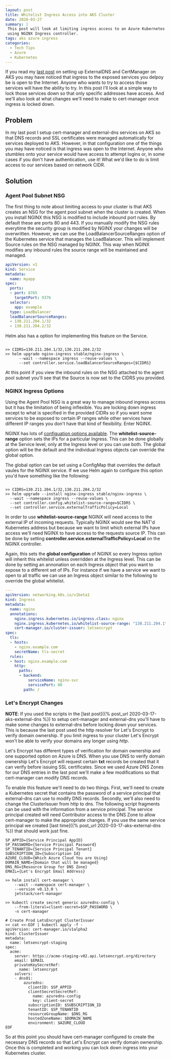 ```yaml
---
layout: post
title: Whitelist Ingress Access into AKS Cluster
date: 2020-03-27
summary: |
 This post will look at limiting ingress access to an Azure Kubernetes Cluster (AKS)
 using NGINX Ingress controller.  
tags: aks azure ingress
categories:
  - Tech Tips
  - Azure
  - Kubernetes
---
```


If you read my [last
post](https://www.azurepatterns.com/2020/03/17/aks-external-dns) on setting up
ExternalDNS and CertManager on AKS you may have noticed that ingress to the
exposed services you delpoy be is open to the Internet.  Anyone who
wants to try to access those services will have the ability to try.
In this post I'll look at a simple way to lock those services down so that
only specific addresses have access. And we'll also look at what changes
we'll need to make to cert-manager once ingress is locked down.

## Problem

In my last post I setup cert-manager and external-dns services on AKS so that
DNS records and SSL certificates were managed automatically for services
deployed to AKS. However, in that configuration one of the things you may
have noticed is that ingress was open to the Internet. Anyone who stumbles
onto your service would have access to attempt logins or, in some cases if
you don't have authentication, use it! What we'd like to do is limit access
to our services based on network CIDR.

## Solution

### Agent Pool Subnet NSG

The first thing to note about limiting access to your cluster is that AKS
creates an NSG for the agent pool subnet when the cluster is created. When
you install NGINX this NSG is modified to include inbound port rules. By
default these are ports 80 and 443. If you manually modify the NSG rules
everytime the security group is modified by NGINX your changes will be overwritten.
However, we can use the LoadBalancerSourceRanges option of the Kubernetes
service that manages the LoadBalancer. This will implement Source rules on the
NSG managed by NGINX. This way when NGINX modifies any inbound rules the
source range will be maintained and managed.

```yaml
apiVersion: v1
kind: Service
metadata:
  name: myapp
spec:
  ports:
  - port: 8765
    targetPort: 9376
  selector:
    app: example
  type: LoadBalancer
  loadBalancerSourceRanges:
  - 130.211.204.1/32
  - 130.211.204.2/32
```

Helm also has a option for implementing this feature on the Service.

```terminal

>> CIDRS=130.211.204.1/32,130.211.204.2/32
>> helm upgrade nginx-ingress stable/nginx-ingress \
      --wait --namespace ingress --reuse-values \
      --set controller.service.loadBalancerSourceRanges={$CIDRS}

```

At this point if you view the inbound rules on the NSG attached to the agent pool subnet you'll see that the Source is now set to the CIDRS you provided. 

### NGINX Ingress Options

Using the Agent Pool NSG is a great way to manage inbound ingress access but it has the limitation of being inflexible.  You are locking down ingress except to what is specified in the provided CIDRs so if you want some services to be exposed to certain IP ranges while other services have different IP ranges you don't have that kind of flexibility.  Enter NGINX.

NGINX has lots of [configuation options
available](https://kubernetes.github.io/ingress-nginx/user-guide/nginx-configuration/configmap/). 
The __whitelist-source-range__ option sets the IPs for a particular Ingress.  This can be done globally at the Service level, only at the Ingress level or you can use both.  The global option will be the default and the individual Ingress objects can override the global option.  

The global option can be set using a ConfigMap that overrides the default vaules for the NGINX service.  If we use Helm again to configure this option you'd have something like the following:

```terminal

>> CIDRS=130.211.204.1/32,130.211.204.2/32
>> helm upgrade --install nginx-ingress stable/nginx-ingress \
  --wait --namespace ingress --reuse-values \
  --set controller.config.whitelist-source-range=$CIDRS \
  --set controller.service.externalTrafficPolicy=Local 

```

In order to use __whitelist-source-range__ NGINX will need access to the
external IP of incoming requests.  Typically NGINX would see the NAT'd
Kubernetes address but because we want to limit which external IPs have access
we'll need NGINX to have access to the requests source IP.  This can be done by
setting __controller.service.externalTrafficPolicy=Local__ on the NGINX
controller.

Again, this sets the __global configuration__ of NGINX so every Ingress option will inherit this whitelist unless overridden at the Ingress level.  This can be done by setting an annonation on each Ingress object that you want to expose to a different set of IPs.  For instance if we have a service we want to open to all traffic we can use an Ingress object similar to the following to override the global whitelist.

```yaml
---
apiVersion: networking.k8s.io/v1beta1
kind: Ingress
metadata:
  name: nginx
  annotations:
    nginx.ingress.kubernetes.io/ingress.class: nginx
    nginx.ingress.kubernetes.io/whitelist-source-range: "130.211.204.1" 
    cert-manager.io/cluster-issuer: letsencrypt
spec:
  tls:
  - hosts:
    - nginx.example.com
    secretName: tls-secret
  rules:
  - host: nginx.example.com
    http:
      paths:
      - backend:
          serviceName: nginx-svc
          servicePort: 80
        path: /

```

### Let's Encrypt Changes
__NOTE__:  If you used the scripts in the [last post]({% post_url 2020-03-17-aks-external-dns %}) to setup cert-manager and external-dns you'll have to make some changes to external-dns before locking down your services.  This is because the last post used the http resolver for Let's Encrypt to verify domain ownership.  If you limit ingress to your cluster Let's Encrypt won't be able to verify your domains any longer using _http_.  

Let's Encrypt has different types of verification for domain ownership and one supported option on Azure is DNS.  When you use DNS to verify domain ownership Let's Encrypt will request certain __txt__ records be created that it can verify before issuing SSL certificates.  Since we used Azure DNS Zones for our DNS entries in the last post we'll make a few modifications so that cert-manager can modify DNS records.

To enable this feature we'll need to do two things.  First, we'll need to create a Kubernetes secret that contains the password of a service principal that external-dns can use to modify DNS records.  Secondly, we'll also need to change the ClusterIssuer from http to dns.  The following script fragments can be used with the information from a service principal.  The service principal created will need Contributor access to the DNS Zone to allow cert-manager to make the appropriate changes.  If you use the same service principal we created [last time]({% post_url 2020-03-17-aks-external-dns %}) that should work just fine.

```terminal
SP_APPID={Service Principal AppID}
SP_PASSWORD={Service Principal Password}
SP_TENANTID={Service Principal Tenant}
SUBSCRIPTION_ID={Subscription Id}
AZURE_CLOUD={Which Azure Cloud You are Using}
DOMAIN_NAME={Domain that will be managed}
DNS_RG={Resource Group for DNS Zone}
EMAIL={Let's Encrypt Email Address}

>> helm install cert-manager \
    --wait --namespace cert-manager \
    --version v0.13.0 \
    jetstack/cert-manager

>> kubectl create secret generic azuredns-config \
    --from-literal=client-secret=$SP_PASSWORD \
    -n cert-manager 

# Create Prod LetsEncrypt ClusterIssuer
>> cat <<-EOF | kubectl apply -f -
apiVersion: cert-manager.io/v1alpha2
kind: ClusterIssuer
metadata:
  name: letsencrypt-staging
spec:
  acme:
    server: https://acme-staging-v02.api.letsencrypt.org/directory
    email: $EMAIL 
    privateKeySecretRef:
      name: letsencrypt
    solvers:
    - dns01:
        azuredns:
          clientID: $SP_APPID 
          clientSecretSecretRef:
            name: azuredns-config
            key: client-secret
          subscriptionID: $SUBSCRIPTION_ID 
          tenantID: $SP_TENANTID 
          resourceGroupName: $DNS_RG 
          hostedZoneName: $DOMAIN_NAME
          environment: $AZURE_CLOUD 
EOF

```

So at this point you should have cert-manager configured to create the necessary DNS records so that Let's Encrypt can verify domain ownership.  Once this is completed and working you can lock down ingress into your Kubernetes cluster.

